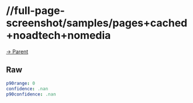 
# //full-page-screenshot/samples/pages+cached+noadtech+nomedia

[→ Parent](../..)


## Raw


```yaml
p90range: 0
confidence: .nan
p90confidence: .nan

```

